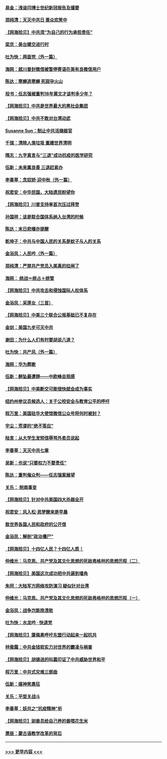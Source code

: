 #### [易金：浅谈闫博士世纪新冠报告及撮要](../pages/nsc993/n12426822.md?t=09242102) 
#### [郑纯清：天灭中共日 善众欢笑中](../pages/nsc993/n12426784.md?t=09242102) 
#### [【网海拾贝】中共须“为自己的行为承担责任”](../pages/nsc993/n12426067.md?t=09242102) 
#### [梁京：美台建交进行时](../pages/nsc993/n12424066.md?t=09242102) 
#### [吐为快：两面党（外一篇）](../pages/nsc993/n12424043.md?t=09242102) 
#### [海网：就川普封微信被暂停寄语在美有良微信用户](../pages/nsc993/n12424021.md?t=09242102) 
#### [陈达：寒蝉造寒蝉 死寂孕火山](../pages/nsc993/n12423958.md?t=09242102) 
#### [投书：任志强被重判18年黄文才该判多少年？](../pages/nsc993/n12423672.md?t=09242102) 
#### [【网海拾贝】中共是世界最大的黑社会集团](../pages/nsc993/n12423543.md?t=09242102) 
#### [【网海拾贝】中共不敢对台湾动武](../pages/nsc993/n12421418.md?t=09242102) 
#### [Susanne Sun：制止中共活摘器官](../pages/nsc993/n12419654.md?t=09242102) 
#### [千瑞：清除人类垃圾 重建世界清明](../pages/nsc993/n12419414.md?t=09242102) 
#### [隋志：九字真言与“三退”成功抗疫的医学研究](../pages/nsc993/n12419248.md?t=09242102) 
#### [伍新：未来属良善 三退赶紧办](../pages/nsc993/n12418496.md?t=09242102) 
#### [李春草：念奴娇·迎中秋（外一篇）](../pages/nsc993/n12418465.md?t=09242102) 
#### [祝君安：中华民国，大陆遗民盼望你](../pages/nsc993/n12418089.md?t=09242102) 
#### [【网海拾贝】川普支持率首次压过拜登](../pages/nsc993/n12418050.md?t=09242102) 
#### [孙国祥：该是联合国体系纳入台湾的时候](../pages/nsc993/n12417369.md?t=09242102) 
#### [陈达：末日悲嚎亦提醒](../pages/nsc993/n12416736.md?t=09242102) 
#### [乾坤子：中共与中国人民的关系是蚊子与人的关系](../pages/nsc993/n12416632.md?t=09242102) 
#### [金浴凤：人民吟（外一篇）](../pages/nsc993/n12416567.md?t=09242102) 
#### [郑纯清：严禁共产党员入美真的拉闸了](../pages/nsc993/n12416550.md?t=09242102) 
#### [海网： 统战＝统占＋统管](../pages/nsc993/n12416404.md?t=09242102) 
#### [【网海拾贝】中共攻击和侵蚀国际人权体系](../pages/nsc993/n12416250.md?t=09242102) 
#### [金浴凤：采莲女（三首）](../pages/nsc993/n12415517.md?t=09242102) 
#### [【网海拾贝】中美三个联合公报基础已不复存在](../pages/nsc993/n12415054.md?t=09242102) 
#### [金剑：美国九步可灭中共](../pages/nsc993/n12413183.md?t=09242102) 
#### [谢田：为什么人们有时要胡说八道？](../pages/nsc993/n12411861.md?t=09242102) 
#### [吐为快：共产风（外一篇）](../pages/nsc993/n12411761.md?t=09242102) 
#### [海网：华为葬歌](../pages/nsc993/n12410381.md?t=09242102) 
#### [伍新：醉坠最遭罪——中欧峰会观感](../pages/nsc993/n12410364.md?t=09242102) 
#### [【网海拾贝】中美断交可能很快就会成为事实](../pages/nsc993/n12409495.md?t=09242102) 
#### [纽约州参议员候选人：关于公校安全与教育公平的呼吁](../pages/nsc993/n12409228.md?t=09242102) 
#### [程万里：美国驻华大使馆微信公众号将何时被封？](../pages/nsc993/n12407397.md?t=09242102) 
#### [宇尘：荒谬的“绝不答应”](../pages/nsc993/n12407360.md?t=09242102) 
#### [陆言：从大学生发短信辱骂外卖员说起](../pages/nsc993/n12407285.md?t=09242102) 
#### [李春草：天灭中共七章](../pages/nsc993/n12406988.md?t=09242102) 
#### [吴新：也说“只要权力不要责任”](../pages/nsc993/n12406966.md?t=09242102) 
#### [陈达：重判催众判——任志强案展望](../pages/nsc993/n12404540.md?t=09242102) 
#### [关乐： 皖南事变](../pages/nsc993/n12404288.md?t=09242102) 
#### [【网海拾贝】针对中共美国四大杀器全开](../pages/nsc993/n12404172.md?t=09242102) 
#### [祝君安：风入松‧恶梦醒来是早晨](../pages/nsc993/n12401953.md?t=09242102) 
#### [致世界各国人民和政府的公开信](../pages/nsc993/n12401824.md?t=09242102) 
#### [金浴凤：解剖“政治僵尸”](../pages/nsc993/n12401808.md?t=09242102) 
#### [【网海拾贝】十四亿人民？十四亿人质！](../pages/nsc993/n12401708.md?t=09242102) 
#### [仲维光：马克思、共产党及其文化思想的死敌弗格林的思想历程（二）](../pages/nsc993/n12399107.md?t=09242102) 
#### [【网海拾贝】美国这次成功把中共逼到墙角](../pages/nsc993/n12400173.md?t=09242102) 
#### [朱同：大陆军方网络攻防演习 疑似针对台湾](../pages/nsc993/n12399868.md?t=09242102) 
#### [仲维光：马克思、共产党及其文化思想的死敌弗格林的思想历程（一）](../pages/nsc993/n12398341.md?t=09242102) 
#### [金浴凤：战争岂能挽溃败](../pages/nsc993/n12398855.md?t=09242102) 
#### [吐为快：水龙吟 · 快退党](../pages/nsc993/n12398849.md?t=09242102) 
#### [【网海拾贝】蓬佩奥呼吁东盟行动起来一起抗共](../pages/nsc993/n12398291.md?t=09242102) 
#### [林傲霜：中共金钱软实力对世界的霸凌与祸害](../pages/nsc993/n12397515.md?t=09242102) 
#### [【网海拾贝】胡锡进的叫嚣印证了中共威胁世界和平](../pages/nsc993/n12397455.md?t=09242102) 
#### [程万里：中共式灾难三部曲](../pages/nsc993/n12397106.md?t=09242102) 
#### [伍新：瘟神笑愚狂](../pages/nsc993/n12397052.md?t=09242102) 
#### [关乐：平型关战斗](../pages/nsc993/n12395387.md?t=09242102) 
#### [李春草：妖共之“抗疫精神”析](../pages/nsc993/n12395240.md?t=09242102) 
#### [【网海拾贝】驯兽员给自己养的兽喂花生米](../pages/nsc993/n12393919.md?t=09242102) 
#### [萧辰：蒙古语教学改革的背后](../pages/nsc993/n12393677.md?t=09242102) 

----
#### [ >>> 更早内容 <<< ](../indexes/nsc993-earlier.md)
